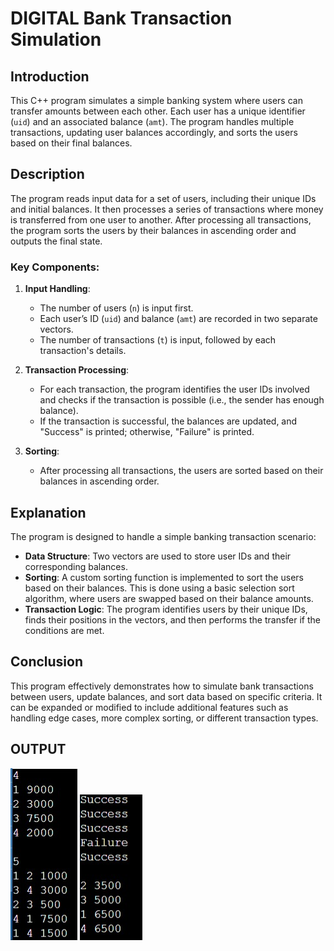 # DIGITAL Bank Transaction Simulation

## Introduction
This C++ program simulates a simple banking system where users can transfer amounts between each other. Each user has a unique identifier (`uid`) and an associated balance (`amt`). The program handles multiple transactions, updating user balances accordingly, and sorts the users based on their final balances.

## Description
The program reads input data for a set of users, including their unique IDs and initial balances. It then processes a series of transactions where money is transferred from one user to another. After processing all transactions, the program sorts the users by their balances in ascending order and outputs the final state.

### Key Components:
1. **Input Handling**:
   - The number of users (`n`) is input first.
   - Each user’s ID (`uid`) and balance (`amt`) are recorded in two separate vectors.
   - The number of transactions (`t`) is input, followed by each transaction's details.

2. **Transaction Processing**:
   - For each transaction, the program identifies the user IDs involved and checks if the transaction is possible (i.e., the sender has enough balance).
   - If the transaction is successful, the balances are updated, and "Success" is printed; otherwise, "Failure" is printed.

3. **Sorting**:
   - After processing all transactions, the users are sorted based on their balances in ascending order.

## Explanation
The program is designed to handle a simple banking transaction scenario:

- **Data Structure**: Two vectors are used to store user IDs and their corresponding balances.
- **Sorting**: A custom sorting function is implemented to sort the users based on their balances. This is done using a basic selection sort algorithm, where users are swapped based on their balance amounts.
- **Transaction Logic**: The program identifies users by their unique IDs, finds their positions in the vectors, and then performs the transfer if the conditions are met.

## Conclusion
This program effectively demonstrates how to simulate bank transactions between users, update balances, and sort data based on specific criteria. It can be expanded or modified to include additional features such as handling edge cases, more complex sorting, or different transaction types.

## OUTPUT
![INPUT](INPUT.jpg)
![OUTPUT](OUTPUT-1.jpg)

